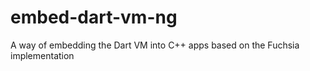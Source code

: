 # embed-dart-vm-ng
A way of embedding the Dart VM into C++ apps based on the Fuchsia implementation
